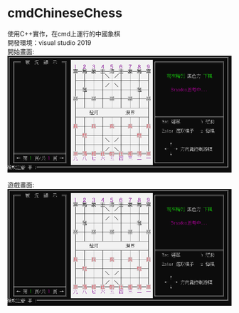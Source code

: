 # cmdChineseChess
使用C++實作，在cmd上運行的中國象棋  
開發環境：visual studio 2019  
開始畫面:  
![image](https://github.com/EonianCoda/cmdChineseChess/blob/master/%E9%81%8A%E6%88%B2%E7%95%AB%E9%9D%A2.PNG)  
  
  
遊戲畫面:  
![image](https://github.com/EonianCoda/cmdChineseChess/blob/master/%E9%81%8A%E6%88%B2%E7%95%AB%E9%9D%A2.PNG)
